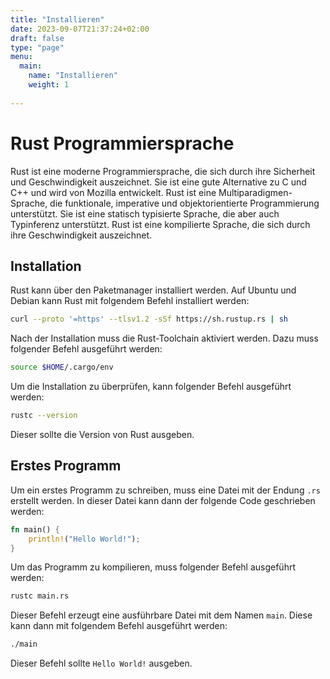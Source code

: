 ```yaml
---
title: "Installieren"
date: 2023-09-07T21:37:24+02:00
draft: false
type: "page"
menu: 
  main:
    name: "Installieren"
    weight: 1
    
---
```


# Rust Programmiersprache
Rust ist eine moderne Programmiersprache, die sich durch ihre Sicherheit und Geschwindigkeit auszeichnet. Sie ist eine gute Alternative zu C und C++ und wird von Mozilla entwickelt. Rust ist eine Multiparadigmen-Sprache, die funktionale, imperative und objektorientierte Programmierung unterstützt. Sie ist eine statisch typisierte Sprache, die aber auch Typinferenz unterstützt. Rust ist eine kompilierte Sprache, die sich durch ihre Geschwindigkeit auszeichnet. 

## Installation
Rust kann über den Paketmanager installiert werden. Auf Ubuntu und Debian kann Rust mit folgendem Befehl installiert werden:
```bash
curl --proto '=https' --tlsv1.2 -sSf https://sh.rustup.rs | sh
```
Nach der Installation muss die Rust-Toolchain aktiviert werden. Dazu muss folgender Befehl ausgeführt werden:
```bash
source $HOME/.cargo/env
```
Um die Installation zu überprüfen, kann folgender Befehl ausgeführt werden:
```bash
rustc --version
```
Dieser sollte die Version von Rust ausgeben.

## Erstes Programm

Um ein erstes Programm zu schreiben, muss eine Datei mit der Endung `.rs` erstellt werden. In dieser Datei kann dann der folgende Code geschrieben werden:
```rust
fn main() {
    println!("Hello World!");
}
```
Um das Programm zu kompilieren, muss folgender Befehl ausgeführt werden:
```bash
rustc main.rs
```
Dieser Befehl erzeugt eine ausführbare Datei mit dem Namen `main`. Diese kann dann mit folgendem Befehl ausgeführt werden:
```bash
./main
```
Dieser Befehl sollte `Hello World!` ausgeben.
